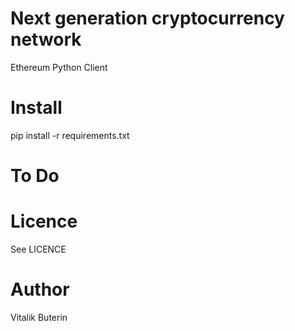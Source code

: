 Next generation cryptocurrency network
=======================================
Ethereum Python Client

Install 
=========
pip install -r requirements.txt

To Do
=========


Licence
========
See LICENCE

Author
=========
Vitalik Buterin
